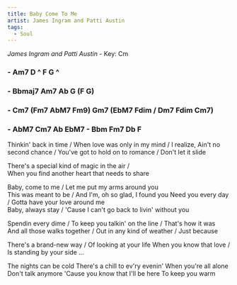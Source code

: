 ```yaml
---
title: Baby Come To Me
artist: James Ingram and Patti Austin 
tags: 
  - Soul
---
```

*James Ingram and Patti Austin* - Key: Cm
### - Am7 D ^ F G ^  
### - Bbmaj7 Am7 Ab G (F G) 
### - Cm7 (Fm7  AbM7  Fm9) Gm7 (EbM7 Fdim / Dm7 Fdim Cm7) 
### - AbM7 Cm7 Ab EbM7 - Bbm Fm7 Db F


Thinkin' back in time / When love was only in my mind / I realize, 
Ain't no second chance / You've got to hold on to romance / Don't let it slide   

There's a special kind of magic in the air /  
When you find another heart that needs to share  

Baby, come to me / Let me put my arms around you  
This was meant to be / And I'm, oh so glad, I found you
Need you every day / Gotta have your love around me  
Baby, always stay / 'Cause I can't go back to livin' without you 

Spendin every dime / To keep you talkin' on the line / That's how it was  
And all those walks together / Out in any kind of weather / Just because  

There's a brand-new way / Of looking at your life
When you know that love / Is standing by your side ...  

The nights can be cold  There's a chill to ev'ry evenin' When you're all alone  
Don't talk anymore  'Cause you know that I'll be here  To keep you warm    



